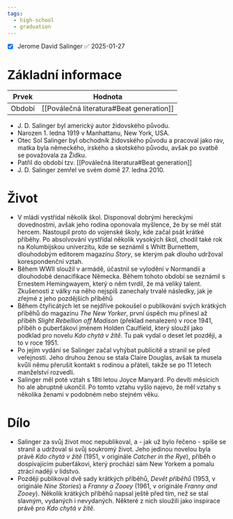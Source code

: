 ```yaml
---
tags:
  - high-school
  - graduation
---
```

- [x] Jerome David Salinger ✅ 2025-01-27
# Základní informace
| Prvek  | Hodnota                                  |
| ------ | ---------------------------------------- |
| Období | [[Poválečná literatura#Beat generation]] |
- J. D. Salinger byl americký autor židovského původu.
- Narozen 1. ledna 1919 v Manhattanu, New York, USA.
- Otec Sol Salinger byl obchodník židovského původu a pracoval jako rav, matka byla německého, irského a skotského původu, avšak po svatbě se považovala za Židku.
- Patřil do období tzv. [[Poválečná literatura#Beat generation]]
- J. D. Salinger zemřel ve svém domě 27. ledna 2010.
# Život
- V mládí vystřídal několik škol. Disponoval dobrými hereckými dovednostmi, avšak jeho rodina oponovala myšlence, že by se měl stát hercem. Nastoupil proto do vojenské školy, kde začal psát krátké příběhy. Po absolvování vystřídal několik vysokých škol, chodil také rok na Kolumbijskou univerzitu, kde se seznámil s Whitt Burnettem, dlouhodobým editorem magazínu *Story*, se kterým pak dlouho udržoval korespondenční vztah.
- Během WWII sloužil v armádě, účastnil se vylodění v Normandii a dlouhodobé denacifikace Německa. Během tohoto období se seznámil s Ernestem Hemingwayem, který o něm tvrdil, že má veliký talent. Zkušenosti z války na něho nejspíš zanechaly trvalé následky, jak je zřejmé z jeho pozdějších příběhů 
- Během čtyřicátých let se nejdříve pokoušel o publikování svých krátkých příběhů do magazínu *The New Yorker*, první úspěch mu přinesl až příběh *Slight Rebellion off Madison* (překlad nenalezen) v roce 1941, příběh o puberťákovi jménem Holden Caulfield, který sloužil jako podklad pro novelu *Kdo chytá v žitě*. Tu pak vydal o deset let později, a to v roce 1951.
- Po jejím vydání se Salinger začal vyhýbat publicitě a stranil se před veřejností. Jeho druhou ženou se stala Claire Douglas, avšak ta musela kvůli němu přerušit kontakt s rodinou a přáteli, takže se po 11 letech manželství rozvedli.
- Salinger měl poté vztah s 18ti letou Joyce Manyard. Po devíti měsících ho ale abruptně ukončil. Po tomto vztahu vyšlo najevo, že měl vztahy s několika ženami v podobném nebo stejném věku.
# Dílo
- Salinger za svůj život moc nepublikoval, a - jak už bylo řečeno - spíše se stranil a udržoval si svůj soukromý život. Jeho jedinou novelou byla právě *Kdo chytá v žitě* (1951, v originále *Catcher in the Rye*), příběh o dospívajícím puberťákovi, který prochází sám New Yorkem a pomalu ztrácí naději v lidstvo.
- Později publikoval dvě sady krátkých příběhů, *Devět příběhů* (1953, v originále *Nine Stories*) a *Franny a Zooey* (1961, v originále *Franny and Zooey*). Několik krátkých příběhů napsal ještě před tím, než se stal slavným, vydaných i nevydaných. Některé z nich sloužili jako inspirace právě pro *Kdo chytá v žitě*.
